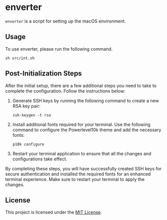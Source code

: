 # enverter

`enverter` is a script for setting up the macOS environment.

## Usage

To use enverter, please run the following command.

```shell
sh src/int.sh
```

## Post-Initialization Steps

After the initial setup, there are a few additional steps you need to take to complete the configuration. Follow the instructions below:

1. Generate SSH keys by running the following command to create a new RSA key pair:
   ```
   ssh-keygen -t rsa
   ```

2. Install additional fonts required for your terminal. Use the following command to configure the Powerlevel10k theme and add the necessary fonts:
   ```
   p10k configure
   ```

3. Restart your terminal application to ensure that all the changes and configurations take effect.

By completing these steps, you will have successfully created SSH keys for secure authentication and installed the required fonts for an enhanced terminal experience. Make sure to restart your terminal to apply the changes.

## License

This project is licensed under the [MIT License](LICENSE).